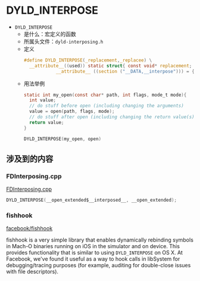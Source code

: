 # DYLD_INTERPOSE

* `DYLD_INTERPOSE`
  * 是什么：宏定义的函数
  * 所属头文件：`dyld-interposing.h`
  * 定义
    ```c
    #define DYLD_INTERPOSE(_replacement,_replacee) \
      __attribute__((used)) static struct{ const void* replacement; const void* replacee; } _interpose_##_replacee \
                __attribute__ ((section ("__DATA,__interpose"))) = { (const void*)(unsigned long)&_replacement, (const void*)(unsigned long)&_replacee };
    ```
  * 用法举例
    ```c
    static int my_open(const char* path, int flags, mode_t mode){
      int value;
      // do stuff before open (including changing the arguments)
      value = open(path, flags, mode);
      // do stuff after open (including changing the return value(s))
      return value;
    }

    DYLD_INTERPOSE(my_open, open)
    ```

## 涉及到的内容

### FDInterposing.cpp

[FDInterposing.cpp](https://opensource.apple.com/source/lldb/lldb-159/examples/interposing/darwin/fd_interposing/FDInterposing.cpp)

```c
DYLD_INTERPOSE(__open_extended$__interposed__, __open_extended);
```

### fishhook

[facebook/fishhook](https://github.com/facebook/fishhook)

fishhook is a very simple library that enables dynamically rebinding symbols in Mach-O binaries running on iOS in the simulator and on device. This provides functionality that is similar to using `DYLD_INTERPOSE` on OS X. At Facebook, we've found it useful as a way to hook calls in libSystem for debugging/tracing purposes (for example, auditing for double-close issues with file descriptors).
